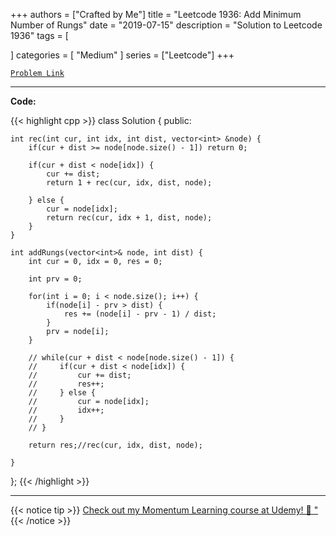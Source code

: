 
+++
authors = ["Crafted by Me"]
title = "Leetcode 1936: Add Minimum Number of Rungs"
date = "2019-07-15"
description = "Solution to Leetcode 1936"
tags = [
    
]
categories = [
    "Medium"
]
series = ["Leetcode"]
+++



[`Problem Link`](https://leetcode.com/problems/add-minimum-number-of-rungs/description/)

---

**Code:**

{{< highlight cpp >}}
class Solution {
public:
    
    int rec(int cur, int idx, int dist, vector<int> &node) {
        if(cur + dist >= node[node.size() - 1]) return 0;
        
        if(cur + dist < node[idx]) {
            cur += dist;
            return 1 + rec(cur, idx, dist, node);
            
        } else {
            cur = node[idx];
            return rec(cur, idx + 1, dist, node);
        }
    }
    
    int addRungs(vector<int>& node, int dist) {
        int cur = 0, idx = 0, res = 0;
        
        int prv = 0;
        
        for(int i = 0; i < node.size(); i++) {
            if(node[i] - prv > dist) {
                res += (node[i] - prv - 1) / dist;
            }
            prv = node[i];
        }
        
        // while(cur + dist < node[node.size() - 1]) {
        //     if(cur + dist < node[idx]) {
        //         cur += dist;
        //         res++;
        //     } else {
        //         cur = node[idx];
        //         idx++;
        //     }
        // }
        
        return res;//rec(cur, idx, dist, node);
        
    }
};
{{< /highlight >}}


---


{{< notice tip >}}
[Check out my Momentum Learning course at Udemy! 🚀 "](https://www.udemy.com/course/blind-75-the-data-structures-and-algorithms-essentials/)
{{< /notice >}}

